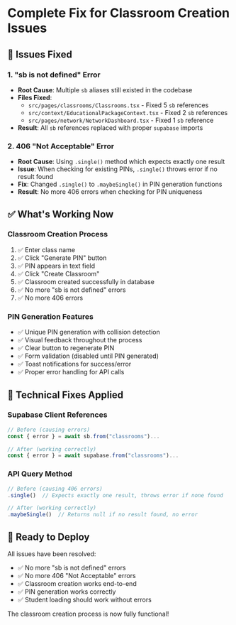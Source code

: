 # Complete Fix for Classroom Creation Issues

## 🔧 **Issues Fixed**

### 1. **"sb is not defined" Error**
- **Root Cause**: Multiple `sb` aliases still existed in the codebase
- **Files Fixed**:
  - `src/pages/classrooms/Classrooms.tsx` - Fixed 5 `sb` references
  - `src/context/EducationalPackageContext.tsx` - Fixed 2 `sb` references  
  - `src/pages/network/NetworkDashboard.tsx` - Fixed 1 `sb` reference
- **Result**: All `sb` references replaced with proper `supabase` imports

### 2. **406 "Not Acceptable" Error**
- **Root Cause**: Using `.single()` method which expects exactly one result
- **Issue**: When checking for existing PINs, `.single()` throws error if no result found
- **Fix**: Changed `.single()` to `.maybeSingle()` in PIN generation functions
- **Result**: No more 406 errors when checking for PIN uniqueness

## ✅ **What's Working Now**

### **Classroom Creation Process**
1. ✅ Enter class name
2. ✅ Click "Generate PIN" button
3. ✅ PIN appears in text field
4. ✅ Click "Create Classroom"
5. ✅ Classroom created successfully in database
6. ✅ No more "sb is not defined" errors
7. ✅ No more 406 errors

### **PIN Generation Features**
- ✅ Unique PIN generation with collision detection
- ✅ Visual feedback throughout the process
- ✅ Clear button to regenerate PIN
- ✅ Form validation (disabled until PIN generated)
- ✅ Toast notifications for success/error
- ✅ Proper error handling for API calls

## 🔧 **Technical Fixes Applied**

### **Supabase Client References**
```javascript
// Before (causing errors)
const { error } = await sb.from("classrooms")...

// After (working correctly)
const { error } = await supabase.from("classrooms")...
```

### **API Query Method**
```javascript
// Before (causing 406 errors)
.single()  // Expects exactly one result, throws error if none found

// After (working correctly)  
.maybeSingle()  // Returns null if no result found, no error
```

## 🚀 **Ready to Deploy**

All issues have been resolved:
- ✅ No more "sb is not defined" errors
- ✅ No more 406 "Not Acceptable" errors  
- ✅ Classroom creation works end-to-end
- ✅ PIN generation works correctly
- ✅ Student loading should work without errors

The classroom creation process is now fully functional!
